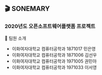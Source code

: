 ## :clapper: SONEMARY
### 2020년도 오픈소프트웨어플랫폼 프로젝트
:memo: 팀원 소개

- 이화여자대학교 컴퓨터공학과 1871017 민은영
- 이화여자대학교 컴퓨터공학과 1871006 김선우
- 이화여자대학교 컴퓨터공학과 1971005 권민아
- 이화여자대학교 컴퓨터공학과 1971033 이서영